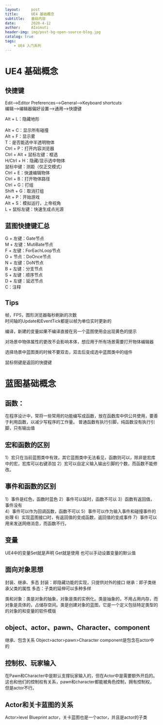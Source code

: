 ```yaml
---
layout:     post
title:      UE4 基础概念
subtitle:   基础内容
date:       2020-4-12
author:     AIaimuti
header-img: img/post-bg-open-source-blog.jpg
catalog: true
tags:
    - UE4 入门系列
---
```


# UE4 基础概念
## 快捷键
Edit-->Editor Preferences-->General-->Keyboard shortcuts<br>
编辑-->编辑器偏好设置-->通用-->快捷键

Alt + L：隐藏地形<br><br>
Alt + C：显示所有碰撞<br>
Alt + F：显示雾<br>
T：是否能选中半透明物体<br>
Ctrl + P：打开内容浏览器<br>
Ctrl + Alt + 鼠标左键：框选<br>
H/Ctrl + H：隐藏/显示选中物体<br>
鼠标中键：测距（仅正交模式）<br>
Ctrl + E：快速编辑物体<br>
Ctrl + B：打开物体路径<br>
Ctrl + G：打组<br>
Shift + G：取消打组<br>
Alt + P：开始游戏<br>
Alt + S：模拟运行，上帝视角<br>
L + 鼠标左键：快速生成点光源

## 蓝图快捷键汇总
G + 左键：Gate节点<br>
M + 左键：MutiBate节点<br>
F + 左键：ForEachLoop节点<br>
O + 节点：DoOnce节点<br>
N + 左键：DoN节点<br>
B + 左键：分支节点<br>
S + 左键：顺序节点<br>
D + 左键：延迟节点<br>
C：注释

## Tips
帧，FPS，图形浏览器每秒刷新的次数<br>
时间轴的Update和EventTick都是以帧为单位实时更新的

编译，新建的变量如果不编译直接在另一个蓝图使用会出现黄色的提示

对场景中物体属性的更改不会影响本体，想应用于所有场景需要打开物体编辑器

选择场景中蓝图类的时候不要双击，双击后变成选中蓝图类中的组件

鼠标侧键是返回的快捷键

# 蓝图基础概念

## 函数：
在程序设计中，常将一些常用的功能编写成函数，放在函数库中供公共使用，要善于利用函数，以减少写程序的工作量。
普通函数有执行引脚，纯函数没有执行引脚，只有输出值

## 宏和函数的区别
1）宏只在当前蓝图类中有效，其它蓝图类中无法看见，函数则可以，除非是宏库中的宏，宏库可以右键添加
2）宏可以自定义输入输出引脚的个数，而函数不能修改。

## 事件和函数的区别
1）事件是红色，函数时蓝色
2）事件可以延时，函数不可以
3）函数有返回值，事件没有   
4）事件可以作为回调函数，函数不可以
5）事件可以作为输入事件和碰撞事件的处理
6）实现蓝图接口时，有返回值的变成函数，返回值的变成事件
7）事件可以用来发送网络消息，而函数不行。

## 变量
UE4中的变量Set就是声明
Get就是使用
也可以手动设置变量的默认值

## 面向对象思想
封装、继承、多态
封装：即隐藏功能的实现，只提供对外的接口
继承：即子类继承父类的属性
多态：子类的延伸可以多种多样

类和对象：类是对象的抽象，对象是类的实例化。类是抽象的，不用占用内存，而对象是具体的，占储存空间。类是创建对象的蓝图，它是一个定义包括特定类型的的对象的和变量的软件模版

## object、actor、pawn、Character、component
继承、包含关系
Object>actor>pawn>Character
component是包含在actor中的

## 控制权、玩家输入
在Pawn和Character中是默认支撑玩家输入的，但在Actor中是需要额外开启的。
这也和他们的控制权有关系，pawn和character都能被角色控制，拥有控制权，但是actor不行。


## Actor和关卡蓝图的关系
Actor>level Blueprint actor，关卡蓝图也是一个actor，并且是actor的子类


